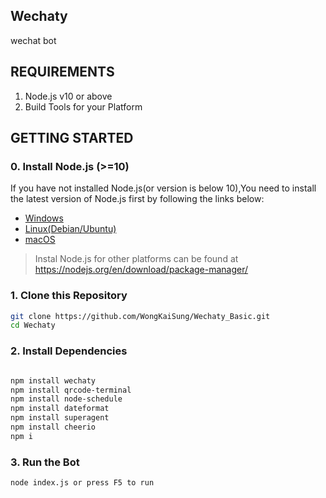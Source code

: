 ## Wechaty
wechat  bot<br />
## REQUIREMENTS

1. Node.js v10 or above
2. Build Tools for your Platform

## GETTING STARTED

### 0. Install Node.js (>=10)

If you have not installed Node.js(or version is below 10),You need to install the latest version of Node.js first by following the links below:

* [Windows](https://nodejs.org/en/download/package-manager/#windows)
* [Linux(Debian/Ubuntu)](https://nodejs.org/en/download/package-manager/#debian-and-ubuntu-based-linux-distributions)
* [macOS](https://nodejs.org/en/download/package-manager/#macos)

> Instal Node.js for other platforms can be found at <https://nodejs.org/en/download/package-manager/>
### 1. Clone this Repository

```sh
git clone https://github.com/WongKaiSung/Wechaty_Basic.git
cd Wechaty
```

### 2. Install Dependencies

```sh

npm install wechaty
npm install qrcode-terminal
npm install node-schedule
npm install dateformat
npm install superagent
npm install cheerio
npm i

```

### 3. Run the Bot

```sh
node index.js or press F5 to run


